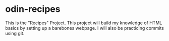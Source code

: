 # odin-recipes
This is the "Recipes" Project. This project will build my knowledge of HTML basics by setting up a barebones webpage. I will also be practicing commits using git. 